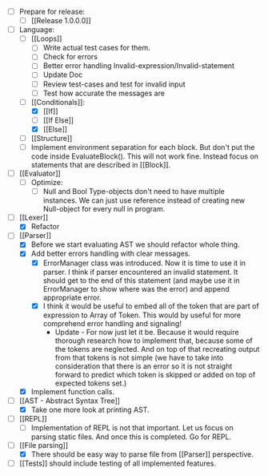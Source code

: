 - [ ] Prepare for release:
	- [ ] [[Release 1.0.0.0]]
- [ ] Language:
	- [ ] [[Loops]]
		- [ ] Write actual test cases for them.
		- [ ] Check for errors
		- [ ] Better error handling Invalid-expression/Invalid-statement
		- [ ] Update Doc
		- [ ] Review test-cases and test for invalid input
		- [ ] Test how accurate the messages are
	- [ ] [[Conditionals]]:
		- [x] [[If]]
		- [ ] [[If Else]]
		- [x] [[Else]]
	- [ ] [[Structure]]
	- [ ] Implement environment separation for each block. But don't put the code inside EvaluateBlock(). This will not work fine. Instead focus on statements that are described in [[Block]].
- [ ] [[Evaluator]]
	- [ ] Optimize:
		- [ ] Null and Bool Type-objects don't need to have multiple instances. We can just use reference instead of creating new Null-object for every null in program.
- [ ] [[Lexer]]
	- [x] Refactor
- [ ] [[Parser]]
	- [x] Before we start evaluating AST we should refactor whole thing.
	- [x] Add better errors handling with clear messages.
		- [x] ErrorManager class was introduced. Now it is time to use it in parser. I think if parser encountered an invalid statement. It should get to the end of this statement (and maybe use it in ErrorManager to show where was the error) and append appropriate error.
		- [x] I think it would be useful to embed all of the token that are part of expression to Array of Token. This would by useful for more comprehend error handling and signaling!
			- Update - For now just let it be. Because it would require thorough research how to implement that, because some of the tokens are neglected. And on top of that recreating output from that tokens is not simple (we have to take into consideration that there is an error so it is not straight forward to predict which token is skipped or added on top of expected tokens set.)
	- [x] Implement function calls.
- [ ] [[AST - Abstract Syntax Tree]]
	- [x] Take one more look at printing AST.
- [ ] [[REPL]]
	- [ ] Implementation of REPL is not that important. Let us focus on parsing static files. And once this is completed. Go for REPL.
- [ ] [[File parsing]]
	- [x] There should be easy way to parse file from [[Parser]] perspective.
- [ ] [[Tests]] should include testing of all implemented features.